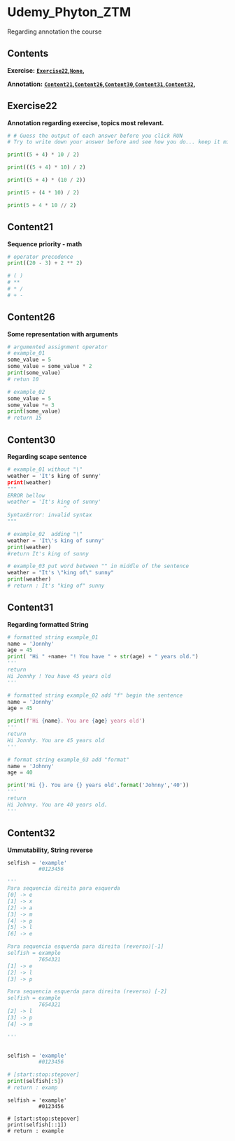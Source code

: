 # Udemy_Phyton_ZTM 
Regarding annotation the course

Contents
--------
**Exercise:** **[`Exercise22`](#exercise22)__,__[`None`](#none)__,__**

**Annotation:** **[`Content21`](#content21)__,__[`Content26`](#content26)__,__[`Content30`](#content30)__,__[`Content31`](#content31)__,__[`Content32`](#content32)__,__**

Exercise22
--------
**Annotation regarding exercise, topics most relevant.**

```python
# # Guess the output of each answer before you click RUN
# Try to write down your answer before and see how you do... keep it mind I made it a little tricky for you :)

print((5 + 4) * 10 / 2)

print(((5 + 4) * 10) / 2)

print((5 + 4) * (10 / 2))

print(5 + (4 * 10) / 2)

print(5 + 4 * 10 // 2)

```

Content21
--------
**Sequence priority - math**

```python
# operator precedence
print((20 - 3) + 2 ** 2)

# ( )
# **
# * /
# + -
```

Content26
--------
**Some representation with arguments**

```python
# argumented assignment operator
# example_01
some_value = 5
some_value = some_value * 2
print(some_value)
# retun 10
```
```python
# example_02
some_value = 5
some_value *= 3
print(some_value)
# return 15
```
Content30
--------
**Regarding scape sentence**

```python
# example_01 without "\"
weather = 'It's king of sunny'
print(weather)
"""
ERROR bellow
weather = 'It's king of sunny'
                  ^
SyntaxError: invalid syntax
"""
```
```python
# example_02  adding "\"
weather = 'It\'s king of sunny'
print(weather)
#return It's king of sunny
```
```python
# example_03 put word between "" in middle of the sentence
weather = "It's \"king of\" sunny"
print(weather)
# return : It's "king of" sunny
```
Content31
--------
**Regarding formatted String**

```python
# formatted string example_01
name = 'Jonnhy'
age = 45
print( "Hi " +name+ "! You have " + str(age) + " years old.")
'''
return
Hi Jonnhy ! You have 45 years old
'''
```
```python
# formatted string example_02 add "f" begin the sentence
name = 'Jonnhy'
age = 45

print(f'Hi {name}. You are {age} years old')
'''
return
Hi Jonnhy. You are 45 years old
'''
```
```python
# format string example_03 add "format"
name = 'Johnny'
age = 40

print('Hi {}. You are {} years old'.format('Johnny','40'))
'''
return
Hi Johnny. You are 40 years old.
'''
```
Content32
--------
**Ummutability, String reverse**

```python
selfish = 'example'
          #0123456

'''
Para sequencia direita para esquerda
[0] -> e
[1] -> x
[2] -> a
[3] -> m
[4] -> p
[5] -> l
[6] -> e

Para sequencia esquerda para direita (reverso)[-1]
selfish = example
          7654321      
[1] -> e
[2] -> l
[3] -> p

Para sequencia esquerda para direita (reverso) [-2]
selfish = example
          7654321      
[2] -> l
[3] -> p
[4] -> m

'''
```
```python

selfish = 'example'
          #0123456

# [start:stop:stepover]
print(selfish[:5])
# return : examp
```
```Pyhton
selfish = 'example'
          #0123456

# [start:stop:stepover]
print(selfish[::1])
# return : example
```
